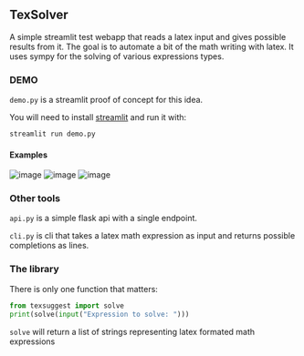 ## TexSolver

A simple streamlit test webapp that reads a latex input and gives possible results from it.
The goal is to automate a bit of the math writing with latex. It uses sympy for the solving of various expressions types.

### DEMO
`demo.py` is a streamlit proof of concept for this idea. 

You will need to install [streamlit](https://streamlit.io/) and run it with:
```sh
streamlit run demo.py
```
#### Examples
![image](https://raw.githubusercontent.com/matheusfillipe/texsovler/main/images/1.jpg)
![image](https://raw.githubusercontent.com/matheusfillipe/texsovler/main/images/2.jpg)
![image](https://raw.githubusercontent.com/matheusfillipe/texsovler/main/images/3.jpg)

### Other tools

`api.py` is a simple flask api with a single endpoint.

`cli.py` is cli that takes a latex math expression as input and returns possible completions as lines.


### The library

There is only one function that matters:

```python 
from texsuggest import solve
print(solve(input("Expression to solve: ")))
```

`solve` will return a list of strings representing latex formated math expressions

